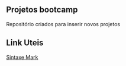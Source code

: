 ## Projetos bootcamp<br>
Repositório criados para inserir novos projetos 

## Link Uteis 
[Sintaxe Mark](https://www.markdownguide.org/basic-syntax/)

